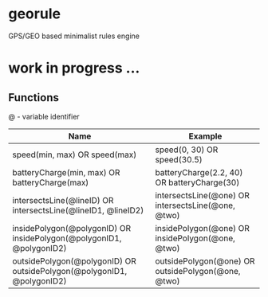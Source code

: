 # georule
GPS/GEO based minimalist rules engine

# work in progress ...

## Functions
@ - variable identifier

| Name                                                                   | Example                                            |
|------------------------------------------------------------------------|----------------------------------------------------|
| speed(min, max) OR speed(max)                                          | speed(0, 30) OR speed(30.5)                        |
| batteryCharge(min, max) OR batteryCharge(max)                          | batteryCharge(2.2, 40) OR batteryCharge(30)        |
| intersectsLine(@lineID) OR intersectsLine(@lineID1, @lineID2)          | intersectsLine(@one) OR intersectsLine(@one, @two) |
| insidePolygon(@polygonID) OR insidePolygon(@polygonID1, @polygonID2)   | insidePolygon(@one) OR insidePolygon(@one, @two)   |
| outsidePolygon(@polygonID) OR outsidePolygon(@polygonID1, @polygonID2) | outsidePolygon(@one) OR outsidePolygon(@one, @two) |
